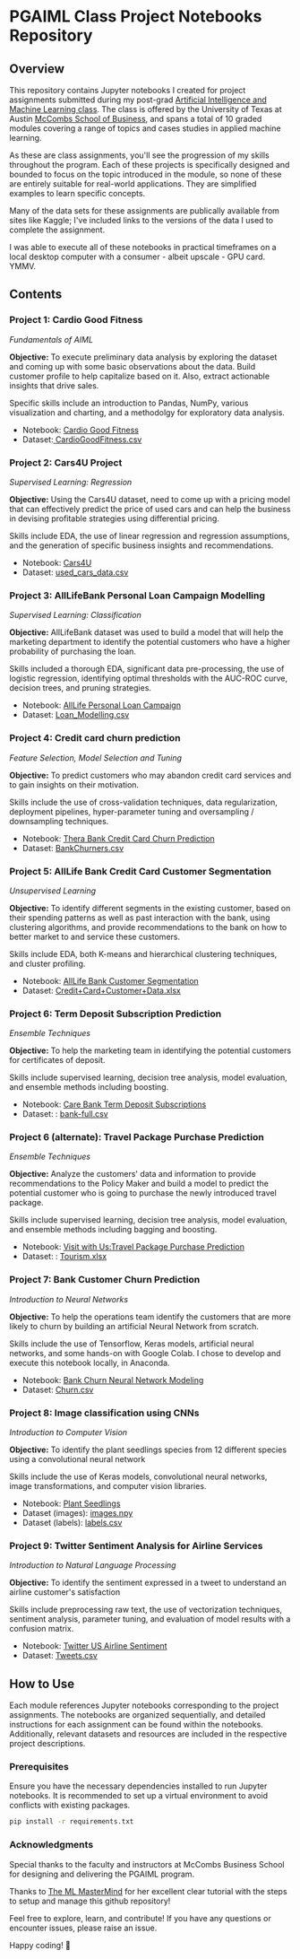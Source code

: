 # PGAIML Class Project Notebooks Repository

## Overview

This repository contains Jupyter notebooks I created for project assignments submitted during my post-grad [Artificial Intelligence and Machine Learning class](https://onlineexeced.mccombs.utexas.edu/online-ai-machine-learning-course). The class is offered by the University of Texas at Austin [McCombs School of Business](https://onlineexeced.mccombs.utexas.edu/), and spans a total of 10 graded modules covering a range of topics and cases studies in applied machine learning.

As these are class assignments, you'll see the progression of my skills throughout the program. Each of these projects is specifically designed and bounded to focus on the topic introduced in the module, so none of these are entirely suitable for real-world applications. They are simplified examples to learn specific concepts.

Many of the data sets for these assignments are publically available from sites like Kaggle; I've included links to the versions of the data I used to complete the assignment.

I was able to execute all of these notebooks in practical timeframes on a local desktop computer with a consumer - albeit upscale - GPU card. YMMV.

## Contents
### Project 1: Cardio Good Fitness
_Fundamentals of AIML_

__Objective:__ To execute preliminary data analysis by exploring the dataset and coming up with some basic observations about the data. Build customer profile to help capitalize based on it. Also, extract actionable insights that drive sales.

Specific skills include an introduction to Pandas, NumPy, various visualization and charting, and a methodolgy for exploratory data analysis.

* Notebook: [Cardio Good Fitness](https://github.com/jreves/AIML_Projects/blob/main/CardioGoodFitness.ipynb)
* Dataset:[ CardioGoodFitness.csv](https://drive.google.com/file/d/1jhhPTsGJ4hsexx1u7bUb5iNMzRQ_jNr9/view?usp=share_link)

### Project 2: Cars4U Project
_Supervised Learning: Regression_

__Objective:__ Using the Cars4U dataset, need to come up with a pricing model that can effectively predict the price of used cars and can help the business in devising profitable strategies using differential pricing.

Skills include EDA, the use of linear regression and regression assumptions, and the generation of specific business insights and recommendations.

* Notebook: [Cars4U](https://github.com/jreves/AIML_Projects/blob/main/Cars4U%20-%20Supervised%20Learning%20.ipynb)
* Dataset: [used_cars_data.csv](https://drive.google.com/file/d/1Ef1AiPXS6tWWehEPl-N1fUemEKsEOprL/view?usp=share_link)

### Project 3: AllLifeBank Personal Loan Campaign Modelling
_Supervised Learning: Classification_

__Objective:__ AllLifeBank dataset was used to build a model that will help the marketing department to identify the potential customers who have a higher probability of purchasing the loan.

Skills included a thorough EDA, significant data pre-processing, the use of logistic regression, identifying optimal thresholds with the AUC-ROC curve, decision trees, and pruning strategies.

* Notebook: [ AllLife Personal Loan Campaign](https://github.com/jreves/AIML_Projects/blob/main/AllLife%20Personal%20Loan%20Campaign.ipynb)
* Dataset: [Loan_Modelling.csv](https://drive.google.com/file/d/1oHcYO6ofziwGC-sm_ge1Apzhsez1QM_u/view?usp=share_link)

### Project 4: Credit card churn prediction
_Feature Selection, Model Selection and Tuning_

__Objective:__ To predict customers who may abandon credit card services and to gain insights on their motivation.

Skills include the use of cross-validation techniques, data regularization, deployment pipelines, hyper-parameter tuning and oversampling / downsampling techniques.

* Notebook: [Thera Bank Credit Card Churn Prediction](https://github.com/jreves/AIML_Projects/blob/main/Thera%20Bank%20Credit%20Card%20Churn%20Prediction.ipynb)
* Dataset: [BankChurners.csv](https://drive.google.com/file/d/142YzGoI6m_Twv2OkctyBrIheicoh1SCn/view?usp=share_link)

### Project 5: AllLife Bank Credit Card Customer Segmentation
_Unsupervised Learning_

__Objective:__ To identify different segments in the existing customer, based on their spending patterns as well as past interaction with the bank, using clustering algorithms, and provide recommendations to the bank on how to better market to and service these customers.

Skills include EDA, both K-means and hierarchical clustering techniques, and cluster profiling.

* Notebook: [AllLife Bank Customer Segmentation](https://github.com/jreves/AIML_Projects/blob/main/AllLife%20Bank%20Customer%20Segmentation.ipynb)
* Dataset: [Credit+Card+Customer+Data.xlsx](https://docs.google.com/spreadsheets/d/1mFlluV2HGv0-AUcYE-aR4y1dAsSrTyGw/edit?usp=share_link&ouid=108439623966896665720&rtpof=true&sd=true)


### Project 6: Term Deposit Subscription Prediction
_Ensemble Techniques_

__Objective:__ To help the marketing team in identifying the potential customers for certificates of deposit.

Skills include supervised learning, decision tree analysis, model evaluation, and ensemble methods including boosting.

* Notebook: [Care Bank Term Deposit Subscriptions](https://github.com/jreves/AIML_Projects/blob/main/Care%20Bank%20Term%20Deposit%20Subscriptions.ipynb)
* Dataset: : [bank-full.csv](https://drive.google.com/file/d/1Sa0G6VyWpbRg0Xks6EkmKh5Q64bX05dR/view?usp=share_link)

### Project 6 (alternate): Travel Package Purchase Prediction
_Ensemble Techniques_

__Objective:__  Analyze the customers' data and information to provide recommendations to the Policy Maker and build a model to predict the potential customer who is going to purchase the newly introduced travel package. 

Skills include supervised learning, decision tree analysis, model evaluation, and ensemble methods including bagging and boosting.

* Notebook: [Visit with Us:Travel Package Purchase Prediction](https://github.com/jreves/AIML_Projects/blob/main/Visit%20With%20Us%20Travel%20Packages.ipynb)
* Dataset: : [Tourism.xlsx](https://docs.google.com/spreadsheets/d/1XVEGoAaCYMWuUIUHigjn6atFgkMkKhjs/edit?usp=share_link&ouid=108439623966896665720&rtpof=true&sd=true)


### Project 7: Bank Customer Churn Prediction
_Introduction to Neural Networks_

__Objective:__ To help the operations team identify the customers that are more likely to churn by building an artificial Neural Network from scratch.

Skills include the use of Tensorflow, Keras models, artificial neural networks, and some hands-on with Google Colab. I chose to develop and execute this notebook locally, in Anaconda.

* Notebook: [Bank Churn Neural Network Modeling](https://github.com/jreves/AIML_Projects/blob/main/Bank%20Churn%20Neural%20Network%20Modeling.ipynb)
* Dataset: [Churn.csv](https://drive.google.com/file/d/1HPZqZDrrFjgHUw7r5Y5qWjj0fnnasiN1/view?usp=share_link)

### Project 8: Image classification using CNNs
_Introduction to Computer Vision_

__Objective:__ To identify the plant seedlings species from 12 different species using a convolutional neural network

Skills include the use of Keras models, convolutional neural networks, image transformations, and computer vision libraries.

* Notebook: [Plant Seedlings](https://github.com/jreves/AIML_Projects/blob/main/Plant%20Seedlings.ipynb)
* Dataset (images): [images.npy](https://drive.google.com/file/d/1YI6Smq5nKqHbetuIku5f9_8mjK7p_lfT/view?usp=share_link)
* Dataset (labels): [labels.csv](https://drive.google.com/file/d/1sVBi_zg9m1cTsjIU7jbsZ44lTZuZD_mm/view?usp=share_link)

### Project 9: Twitter Sentiment Analysis for Airline Services
_Introduction to Natural Language Processing_

__Objective:__ To identify the sentiment expressed in a tweet to understand an airline customer's satisfaction

Skills include preprocessing raw text, the use of vectorization techniques, sentiment analysis, parameter tuning, and evaluation of model results with a confusion matrix.

* Notebook: [Twitter US Airline Sentiment](https://github.com/jreves/AIML_Projects/blob/main/Twitter%20US%20Airline%20Sentiment.ipynb) 
* Dataset: [Tweets.csv](https://drive.google.com/file/d/1_K4bUrE1GtFYElsLOxFejICNynielIlg/view?usp=share_link)


## How to Use
Each module references Jupyter notebooks corresponding to the project assignments. The notebooks are organized sequentially, and detailed instructions for each assignment can be found within the notebooks. Additionally, relevant datasets and resources are included in the respective project descriptions.

### Prerequisites
Ensure you have the necessary dependencies installed to run Jupyter notebooks. It is recommended to set up a virtual environment to avoid conflicts with existing packages.

```bash
pip install -r requirements.txt
``````

### Acknowledgments
Special thanks to the faculty and instructors at McCombs Business School for designing and delivering the PGAIML program.

Thanks to [The ML MasterMind](https://themlmastermind.com/f/creating-your-professional-portfolio-on-github-and-kaggle) for her excellent clear tutorial with the steps to setup and manage this github repository!

Feel free to explore, learn, and contribute! If you have any questions or encounter issues, please raise an issue.

Happy coding! 🚀